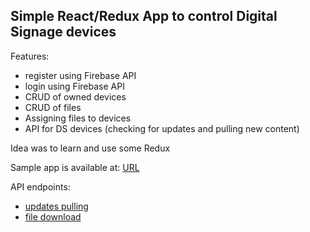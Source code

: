 ## Simple React/Redux App to control Digital Signage devices

Features:
- register using Firebase API
- login using Firebase API
- CRUD of owned devices
- CRUD of files
- Assigning files to devices
- API for DS devices (checking for updates and pulling new content)

Idea was to learn and use some Redux

Sample app is available at: [URL](https://firebase.storage/mini-ds.appspot.com)

API endpoints:
 - [updates pulling](https://us-central1-mini-ds.cloudfunctions.net/isUpdated)
 - [file download](https://us-central1-mini-ds.cloudfunctions.net/getFile)

